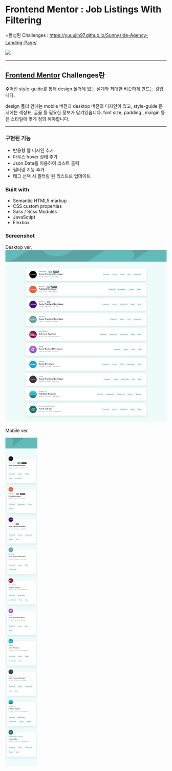 # Frontend Mentor : Job Listings With Filtering

⭐완성된 Challenges : https://yuuujin97.github.io/Sunnyside-Agency-Landing-Page/

![](./screenshot/test.gif)

---

## [Frontend Mentor](https://www.frontendmentor.io) Challenges란

주어진 style-guide를 통해 design 폴더에 있는 설계와 최대한 비슷하게 만드는 것입니다.

design 폴더 안에는 mobile 버전과 desktop 버전의 디자인이 있고,
style-guide 문서에는 색상표, 글꼴 등 필요한 정보가 담겨있습니다.
font size, padding , margin 등은 스타일에 맞게 정의 해야합니다.

---

### 구현된 기능

- 반응형 웹 디자인 추가
- 마우스 hover 상태 추가
- Json Data를 이용하여 리스트 출력
- 필터링 기능 추가
- 태그 선택 시 필터링 된 리스트로 업데이트

### Built with

- Semantic HTML5 markup
- CSS custom properties
- Sass / Scss Modules
- JavaSctipt
- Flexbox

### Screenshot

Desktop ver.
![Design preview for the Job Listings With Filtering coding challenge](./screenshot/desktop.png)

Mobile ver.

![Design preview for the Job Listings With Filtering coding challenge](./screenshot/mobile.png)
